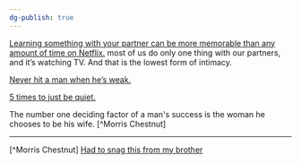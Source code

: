 ```yaml
---
dg-publish: true
---
```


[Learning something with your partner can be more memorable than any amount of time on Netflix.](https://www.facebook.com/reel/953819642732023?fs=e&s=TIeQ9V&mibextid=0NULKw) most of us do only one thing with our partners, and it’s watching TV. And that is the lowest form of intimacy.

[Never hit a man when he’s weak.](https://www.facebook.com/reel/863543241424466?fs=e&s=TIeQ9V&mibextid=0NULKw)

[5 times to just be quiet.](https://www.facebook.com/reel/863543241424466?fs=e&s=TIeQ9V&mibextid=0NULKw)

The number one deciding factor of a man's success is the woman he chooses to be his wife. [^Morris Chestnut]

---
[^Morris Chestnut] [Had to snag this from my brother](https://www.facebook.com/reel/1664538160667777?fs=e&s=TIeQ9V&mibextid=0NULKw)